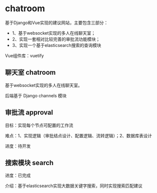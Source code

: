 # chatroom
基于Django和Vue实现的建议网站，主要包含三部分：
- 1、基于websocket实现的多人在线聊天室；
- 2、实现一套相对比较完善的审批流功能模块；
- 3、实现一个基于elasticsearch搜索的查询模块

Vue组件库：vuetify

## 聊天室 chatroom
基于websocket实现的多人在线聊天室。

后端基于 Django channels 模块

## 审批流 approval
目标：实现每个节点可配置的工作流

难点：1、实现逻辑（审批结点设计、配置逻辑、流转逻辑）；2、数据库表设计

进度：待开发

## 搜索模块 search

进度：已完成

介绍：基于elasticsearch实现大数据关键字搜索，同时实现搜索匹配建议
